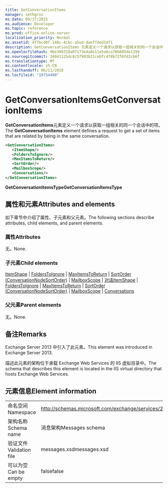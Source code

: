 ```yaml
---
title: GetConversationItems
manager: sethgros
ms.date: 09/17/2015
ms.audience: Developer
ms.topic: reference
ms.prod: office-online-server
localization_priority: Normal
ms.assetid: 4f7bcd0f-140c-4cbc-a5ed-daeffded1df1
description: GetConversationItems 元素定义一个请求以获取一组相关的同一个会话中的项。
ms.openlocfilehash: 9be300318a07173e4a8e11e5a6ca78b885de1199
ms.sourcegitcommit: 34041125dc8c5f993b21cebfc4f8b72f0fd2cb6f
ms.translationtype: MT
ms.contentlocale: zh-CN
ms.lasthandoff: 06/11/2018
ms.locfileid: "19754490"
---
```

# <a name="getconversationitems"></a><span data-ttu-id="ea776-103">GetConversationItems</span><span class="sxs-lookup"><span data-stu-id="ea776-103">GetConversationItems</span></span>

<span data-ttu-id="ea776-104">**GetConversationItems**元素定义一个请求以获取一组相关的同一个会话中的项。</span><span class="sxs-lookup"><span data-stu-id="ea776-104">The **GetConversationItems** element defines a request to get a set of items that are related by being in the same conversation.</span></span> 
  
```XML
<GetConversationItems>
   <ItemShape/>
   <FoldersToIgnore/>
   <MaxItemsToReturn/>
   <SortOrder/>
   <MailboxScope/>
   <Conversations/>
</GetConversationItems>
```

 <span data-ttu-id="ea776-105">**GetConversationItemsType**</span><span class="sxs-lookup"><span data-stu-id="ea776-105">**GetConversationItemsType**</span></span>
## <a name="attributes-and-elements"></a><span data-ttu-id="ea776-106">属性和元素</span><span class="sxs-lookup"><span data-stu-id="ea776-106">Attributes and elements</span></span>

<span data-ttu-id="ea776-107">如下章节中介绍了属性、子元素和父元素。</span><span class="sxs-lookup"><span data-stu-id="ea776-107">The following sections describe attributes, child elements, and parent elements.</span></span>
  
### <a name="attributes"></a><span data-ttu-id="ea776-108">属性</span><span class="sxs-lookup"><span data-stu-id="ea776-108">Attributes</span></span>

<span data-ttu-id="ea776-109">无。</span><span class="sxs-lookup"><span data-stu-id="ea776-109">None.</span></span>
  
### <a name="child-elements"></a><span data-ttu-id="ea776-110">子元素</span><span class="sxs-lookup"><span data-stu-id="ea776-110">Child elements</span></span>

<span data-ttu-id="ea776-111">[ItemShape](itemshape.md) | [FoldersToIgnore](folderstoignore.md) | [MaxItemsToReturn](maxitemstoreturn.md) | [SortOrder (ConversationNodeSortOrder)](sortorder-conversationnodesortorder.md) | [MailboxScope](mailboxscope.md) | [对话](conversations-ex15websvcsotherref.md)</span><span class="sxs-lookup"><span data-stu-id="ea776-111">[ItemShape](itemshape.md) | [FoldersToIgnore](folderstoignore.md) | [MaxItemsToReturn](maxitemstoreturn.md) | [SortOrder (ConversationNodeSortOrder)](sortorder-conversationnodesortorder.md) | [MailboxScope](mailboxscope.md) | [Conversations](conversations-ex15websvcsotherref.md)</span></span>
  
### <a name="parent-elements"></a><span data-ttu-id="ea776-112">父元素</span><span class="sxs-lookup"><span data-stu-id="ea776-112">Parent elements</span></span>

<span data-ttu-id="ea776-113">无。</span><span class="sxs-lookup"><span data-stu-id="ea776-113">None.</span></span>
  
## <a name="remarks"></a><span data-ttu-id="ea776-114">备注</span><span class="sxs-lookup"><span data-stu-id="ea776-114">Remarks</span></span>

<span data-ttu-id="ea776-115">Exchange Server 2013 中引入了此元素。</span><span class="sxs-lookup"><span data-stu-id="ea776-115">This element was introduced in Exchange Server 2013.</span></span>
  
<span data-ttu-id="ea776-116">描述此元素的架构位于承载 Exchange Web Services 的 IIS 虚拟目录中。</span><span class="sxs-lookup"><span data-stu-id="ea776-116">The schema that describes this element is located in the IIS virtual directory that hosts Exchange Web Services.</span></span>
  
## <a name="element-information"></a><span data-ttu-id="ea776-117">元素信息</span><span class="sxs-lookup"><span data-stu-id="ea776-117">Element information</span></span>

|||
|:-----|:-----|
|<span data-ttu-id="ea776-118">命名空间</span><span class="sxs-lookup"><span data-stu-id="ea776-118">Namespace</span></span>  <br/> |http://schemas.microsoft.com/exchange/services/2006/messages  <br/> |
|<span data-ttu-id="ea776-119">架构名称</span><span class="sxs-lookup"><span data-stu-id="ea776-119">Schema name</span></span>  <br/> |<span data-ttu-id="ea776-120">消息架构</span><span class="sxs-lookup"><span data-stu-id="ea776-120">Messages schema</span></span>  <br/> |
|<span data-ttu-id="ea776-121">验证文件</span><span class="sxs-lookup"><span data-stu-id="ea776-121">Validation file</span></span>  <br/> |<span data-ttu-id="ea776-122">messages.xsd</span><span class="sxs-lookup"><span data-stu-id="ea776-122">messages.xsd</span></span>  <br/> |
|<span data-ttu-id="ea776-123">可以为空</span><span class="sxs-lookup"><span data-stu-id="ea776-123">Can be empty</span></span>  <br/> |<span data-ttu-id="ea776-124">false</span><span class="sxs-lookup"><span data-stu-id="ea776-124">false</span></span>  <br/> |
   

